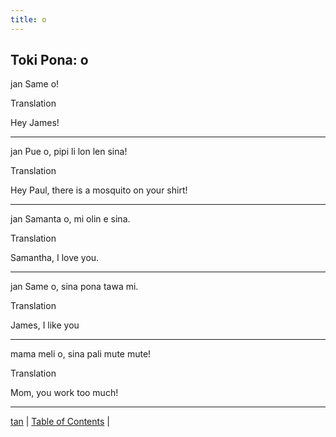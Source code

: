```yaml
---
title: o
---
```


## Toki Pona: o

jan Same o!
<detail>
<summary>Translation</summary>

Hey James!
</detail>

---

jan Pue o, pipi li lon len sina!
<detail>
<summary>Translation</summary>

Hey Paul, there is a mosquito on your shirt!
</detail>

---

jan Samanta o, mi olin e sina.
<detail>
<summary>Translation</summary>

Samantha, I love you.
</detail>

---

jan Same o, sina pona tawa mi.
<detail>
<summary>Translation</summary>

James, I like you
</detail>

---

mama meli o, sina pali mute mute!
<detail>
<summary>Translation</summary>

Mom, you work too much!
</detail>

---



[tan](46tan.md) | [Table of Contents](toc.md) |